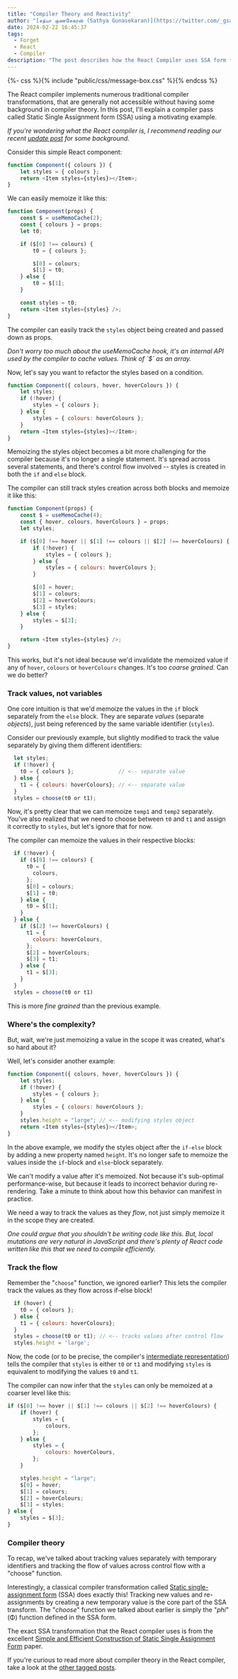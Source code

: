 ```yaml
---
title: "Compiler Theory and Reactivity"
author: "[சத்யா குணசேகரன் (Sathya Gunasekaran)](https://twitter.com/_gsathya)"
date: 2024-02-22 16:45:37
tags:
  - Forget
  - React
  - Compiler
description: "The post describes how the React Compiler uses SSA form for fine grained reactivity"
---
```


{%- css %}{% include "public/css/message-box.css" %}{% endcss %}

The React compiler implements numerous traditional compiler transformations, that are generally not accessible without having some background in compiler theory. In this post, I'll explain a compiler pass called Static Single Assignment form (SSA) using a motivating example.

<div class="message-box">
	<p><em>If you're wondering what the React compiler is, I recommend reading our recent <a href="https://react.dev/blog/2024/02/15/react-labs-what-we-have-been-working-on-february-2024#react-compiler">update post</a> for some background.</em></p>
</div>

Consider this simple React component:

```js
function Component({ colours }) {
	let styles = { colours };
	return <Item styles={styles}></Item>;
}
```

We can easily memoize it like this:

```js
function Component(props) {
	const $ = useMemoCache(2);
	const { colours } = props;
	let t0;

	if ($[0] !== colours) {
		t0 = { colours };

		$[0] = colours;
		$[1] = t0;
	} else {
		t0 = $[1];
	}

	const styles = t0;
	return <Item styles={styles} />;
}
```

The compiler can easily track the `styles` object being created and passed down as props.

<div class="message-box">
	<p><em>Don't worry too much about the useMemoCache hook, it's an internal API used by the compiler to cache values. Think of `$` as an array.</em></p>
</div>

Now, let's say you want to refactor the styles based on a condition.

```js
function Component({ colours, hover, hoverColours }) {
	let styles;
	if (!hover) {
		styles = { colours };
	} else {
		styles = { colours: hoverColours };
	}
	return <Item styles={styles}></Item>;
}
```

Memoizing the styles object becomes a bit more challenging for the compiler because it's no longer a single statement. It's spread across several statements, and there's control flow involved -- styles is created in both the `if` and `else` block.

The compiler can still track styles creation across both blocks and memoize it like this:

```js
function Component(props) {
	const $ = useMemoCache(4);
	const { hover, colours, hoverColours } = props;
	let styles;

	if ($[0] !== hover || $[1] !== colours || $[2] !== hoverColours) {
		if (!hover) {
			styles = { colours };
		} else {
			styles = { colours: hoverColours };
		}

		$[0] = hover;
		$[1] = colours;
		$[2] = hoverColours;
		$[3] = styles;
	} else {
		styles = $[3];
	}

	return <Item styles={styles} />;
}
```

This works, but it's not ideal because we'd invalidate the memoized value if any of `hover`, `colours` or `hoverColours` changes. It's too _coarse grained_. Can we do better?

### Track values, not variables

One core intuition is that we'd memoize the values in the `if` block separately from the `else` block. They are separate _values_ (separate _objects_), just being referenced by the same variable identifier (`styles`).

Consider our previously example, but slightly modified to track the value separately by giving them different identifiers:

```js
  let styles;
  if (!hover) {
    t0 = { colours };              // <-- separate value
  } else {
    t1 = { colours: hoverColours}; // <-- separate value
  }
  styles = choose(t0 or t1);
```

Now, it's pretty clear that we can memoize `temp1` and `temp2` separately. You've also realized that we need to choose between `t0` and `t1` and assign it correctly to `styles`, but let's ignore that for now.

The compiler can memoize the values in their respective blocks:

```js
  if (!hover) {
    if ($[0] !== colours) {
      t0 = {
        colours,
      };
      $[0] = colours;
      $[1] = t0;
    } else {
      t0 = $[1];
    }
  } else {
    if ($[2] !== hoverColours) {
      t1 = {
        colours: hoverColours,
      };
      $[2] = hoverColours;
      $[3] = t1;
    } else {
      t1 = $[3];
    }
  }
  styles = choose(t0 or t1)
```

This is more _fine grained_ than the previous example.

### Where's the complexity?

But, wait, we're just memoizing a value in the scope it was created, what's so hard about it?

Well, let's consider another example:

```js
function Component({ colours, hover, hoverColours }) {
	let styles;
	if (!hover) {
		styles = { colours };
	} else {
		styles = { colours: hoverColours };
	}
	styles.height = "large"; // <-- modifying styles object
	return <Item styles={styles}></Item>;
}
```

In the above example, we modify the styles object after the `if-else` block by
adding a new property named `height`. It's no longer safe to memoize the values
inside the `if`-block and `else`-block separately.

We can't modify a value after it's memoized. Not because it's sub-optimal performance-wise, but because it leads to incorrect behavior during re-rendering. Take a minute to think about how this behavior can manifest in practice.

We need a way to track the values as they _flow_, not just simply memoize it in the scope they are created.

<div class="message-box">
 <p><em>One could argue that you shouldn't be writing code like this. But, local mutations are very natural in JavaScript and there's plenty of React code written like this that we need to compile efficiently.</em></p>
</div>

### Track the flow

Remember the "`choose`" function, we ignored earlier? This lets the compiler track the values as they flow across if-else block!

```js
  if (hover) {
    t0 = { colours };
  } else {
    t1 = { colours: hoverColours};
  }
  styles = choose(t0 or t1); // <-- tracks values after control flow
  styles.height = 'large';
```

Now, the code (or to be precise, the compiler's [intermediate representation](https://en.wikipedia.org/wiki/Intermediate_representation)) tells the compiler that `styles` is either `t0` or `t1` and modifying `styles` is equivalent to modifying the values `t0` and `t1`.

The compiler can now infer that the `styles` can only be memoized at a coarser level like this:

```js
if ($[0] !== hover || $[1] !== colours || $[2] !== hoverColours) {
	if (hover) {
		styles = {
			colours,
		};
	} else {
		styles = {
			colours: hoverColours,
		};
	}

	styles.height = "large";
	$[0] = hover;
	$[1] = colours;
	$[2] = hoverColours;
	$[3] = styles;
} else {
	styles = $[3];
}
```

### Compiler theory

To recap, we've talked about tracking values separately with temporary identifiers and tracking the flow of values across control flow with a "choose" function.

Interestingly, a classical compiler transformation called [Static single-assignment form](https://en.wikipedia.org/wiki/Static_single-assignment_form) (SSA) does exactly this! Tracking new values and re-assignments by creating a new temporary value is the core part of the SSA transform. The "_choose_" function we talked about earlier is simply the "_phi_" (Φ) function defined in the SSA form.

The exact SSA transformation that the React compiler uses is from the excellent [Simple and Efficient Construction of Static Single
Assignment Form](https://c9x.me/compile/bib/braun13cc.pdf) paper.

If you're curious to read more about compiler theory in the React compiler, take
a look at the [other tagged posts](/tags/forget/).
